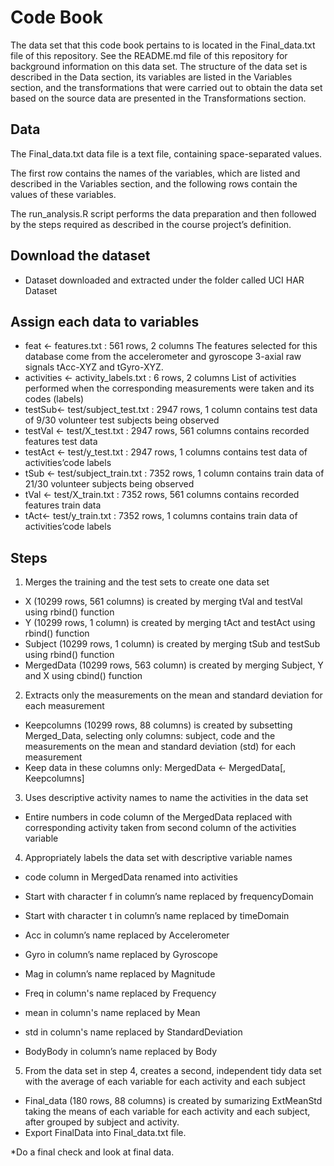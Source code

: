 # Code Book

The data set that this code book pertains to is located in the Final_data.txt file of this repository. See the README.md file of this repository for background information on this data set.
The structure of the data set is described in the Data section, its variables are listed in the Variables section, and the transformations that were carried out to obtain the data set based on the source data are presented in the Transformations section.

## Data

The Final_data.txt data file is a text file, containing space-separated values.

The first row contains the names of the variables, which are listed and described in the Variables section, and the following rows contain the values of these variables.

The run_analysis.R script performs the data preparation and then followed by the steps required as described in the course project’s definition.


## Download the dataset
* Dataset downloaded and extracted under the folder called UCI HAR Dataset


## Assign each data to variables
* feat <- features.txt : 561 rows, 2 columns 
The features selected for this database come from the accelerometer and gyroscope 3-axial raw signals tAcc-XYZ and tGyro-XYZ.
* activities <- activity_labels.txt : 6 rows, 2 columns 
List of activities performed when the corresponding measurements were taken and its codes (labels)
* testSub<- test/subject_test.txt : 2947 rows, 1 column 
contains test data of 9/30 volunteer test subjects being observed
* testVal <- test/X_test.txt : 2947 rows, 561 columns 
contains recorded features test data
* testAct <- test/y_test.txt : 2947 rows, 1 columns 
contains test data of activities’code labels
* tSub <- test/subject_train.txt : 7352 rows, 1 column 
contains train data of 21/30 volunteer subjects being observed
* tVal <- test/X_train.txt : 7352 rows, 561 columns 
contains recorded features train data
* tAct<- test/y_train.txt : 7352 rows, 1 columns 
contains train data of activities’code labels

## Steps
1. Merges the training and the test sets to create one data set
* X (10299 rows, 561 columns) is created by merging tVal and testVal using rbind() function
* Y (10299 rows, 1 column) is created by merging tAct and testAct using rbind() function
* Subject (10299 rows, 1 column) is created by merging tSub and testSub  using rbind() function
* MergedData (10299 rows, 563 column) is created by merging Subject, Y and X using cbind() function

2. Extracts only the measurements on the mean and standard deviation for each measurement
* Keepcolumns (10299 rows, 88 columns) is created by subsetting Merged_Data, selecting only columns: subject, code and the measurements on the mean and standard deviation (std) for each measurement
* Keep data in these columns only: MergedData  <- MergedData[, Keepcolumns]
3. Uses descriptive activity names to name the activities in the data set
* Entire numbers in code column of the MergedData replaced with corresponding activity taken from second column of the activities variable

4. Appropriately labels the data set with descriptive variable names
* code column in MergedData renamed into activities

* Start with character f in column’s name replaced by frequencyDomain
* Start with character t in column’s name replaced by timeDomain
* Acc in column’s name replaced by Accelerometer
* Gyro in column’s name replaced by Gyroscope
* Mag in column’s name replaced by Magnitude
* Freq in column's name replaced by Frequency
* mean in column's name replaced by Mean
* std in column's name replaced by StandardDeviation
* BodyBody in column’s name replaced by Body

5. From the data set in step 4, creates a second, independent tidy data set with the average of each variable for each activity and each subject
* Final_data (180 rows, 88 columns) is created by sumarizing ExtMeanStd taking the means of each variable for each activity and each subject, after grouped by subject and activity.
* Export FinalData into Final_data.txt file.

*Do a final check and look at final data.

